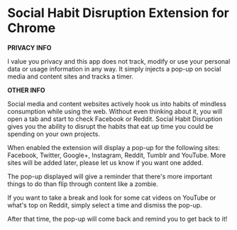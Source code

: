 # Social Habit Disruption Extension for Chrome

**PRIVACY INFO**

I value you privacy and this app does not track, modify or use your personal data or usage information in any way. It simply injects a pop-up on social media and content sites and tracks a timer.

**OTHER INFO**

Social media and content websites actively hook us into habits of mindless consumption while using the web. Without even thinking about it, you will open a tab and start to check Facebook or Reddit. Social Habit Disruption gives you the ability to disrupt the habits that eat up time you could be spending on your own projects.


When enabled the extension will display a pop-up for the following sites: Facebook, Twitter, Google+, Instagram, Reddit, Tumblr and YouTube. More sites will be added later, please let us know if you want one added.

The pop-up displayed will give a reminder that there's more important things to do than flip through content like a zombie.

If you want to take a break and look for some cat videos on YouTube or what's top on Reddit, simply select a time and dismiss the pop-up.

After that time, the pop-up will come back and remind you to get back to it!

